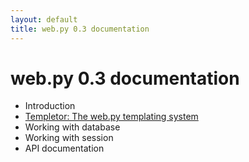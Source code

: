 ```yaml
---
layout: default
title: web.py 0.3 documentation
---
```


# web.py 0.3 documentation

* Introduction
* [Templetor: The web.py templating system](/docs/0.3/templetor)
* Working with database
* Working with session
* API documentation